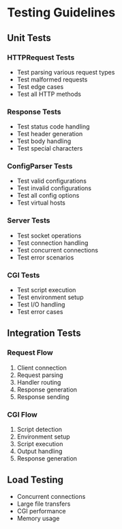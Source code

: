 # Testing Guidelines

## Unit Tests

### HTTPRequest Tests
- Test parsing various request types
- Test malformed requests
- Test edge cases
- Test all HTTP methods

### Response Tests
- Test status code handling
- Test header generation
- Test body handling
- Test special characters

### ConfigParser Tests
- Test valid configurations
- Test invalid configurations
- Test all config options
- Test virtual hosts

### Server Tests
- Test socket operations
- Test connection handling
- Test concurrent connections
- Test error scenarios

### CGI Tests
- Test script execution
- Test environment setup
- Test I/O handling
- Test error cases

## Integration Tests

### Request Flow
1. Client connection
2. Request parsing
3. Handler routing
4. Response generation
5. Response sending

### CGI Flow
1. Script detection
2. Environment setup
3. Script execution
4. Output handling
5. Response generation

## Load Testing
- Concurrent connections
- Large file transfers
- CGI performance
- Memory usage